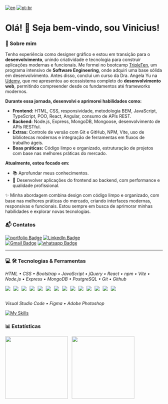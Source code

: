 [![en](https://img.shields.io/badge/lang-en-red.svg)](./README.md) [![pt-br](https://img.shields.io/badge/lang-pt--br-green.svg)](./README.pt_br.md)

# Olá! 👋 Seja bem-vindo, sou Vinicius!

### 🚀 Sobre mim

Tenho experiência como designer gráfico e estou em transição para o **desenvolvimento**, unindo criatividade e tecnologia para construir aplicações modernas e funcionais. Me formei no bootcamp <a target="_blank" href="https://tripleten.com">TripleTen</a>, um programa intensivo de **Software Engineering**, onde adquiri uma base sólida em desenvolvimento. Antes disso, concluí um curso da Dra. Angela Yu na <a target="_blank" href="https://www.udemy.com/course/the-complete-web-development-bootcamp">Udemy</a>, que me apresentou ao ecossistema completo do **desenvolvimento web**, permitindo compreender desde os fundamentos até frameworks modernos.

**Durante essa jornada, desenvolvi e aprimorei habilidades como:**

- **Frontend:** HTML, CSS, responsividade, metodologia BEM, JavaScript, TypeScript, POO, React, Angular, consumo de APIs REST.
- **Backend:** Node.js, Express, MongoDB, Mongoose, desenvolvimento de APIs RESTful.
- **Extras:** Controle de versão com Git e GitHub, NPM, Vite, uso de bibliotecas modernas e integração de ferramentas em fluxos de trabalho ágeis.
- **Boas práticas:** Código limpo e organizado, estruturação de projetos com base nas melhores práticas do mercado.

**Atualmente, estou focado em:**

- 📚 Aprofundar meus conhecimentos.
- 🚀 Desenvolver aplicações do frontend ao backend, com performance e qualidade profissional.

✨ Minha abordagem combina design com código limpo e organizado, com base nas melhores práticas do mercado, criando interfaces modernas, responsivas e funcionais. Estou sempre em busca de aprimorar minhas habilidades e explorar novas tecnologias.

### 📬 Contatos

[![portfolio Badge](https://custom-icon-badges.demolab.com/badge/Portfólio-lightyellow.svg?style=for-the-badge&logo=webpage-personal&logoColor=white&labelColor=yellow)](https://vinimello90.github.io/portfolio/)
[![LinkedIn Badge](https://custom-icon-badges.demolab.com/badge/Vinicius_Barretto_Mello-blue.svg?style=for-the-badge&logo=linkedin-brands&logoColor=white&labelColor=darkblue)](https://linkedin.com/in/vinicius-barretto-mello)<br/>
[![Gmail Badge](https://img.shields.io/badge/vinicius.barretto9022%40gmail.com-red?style=for-the-badge&logo=gmail&logoColor=white&labelColor=darkred)](mailto:vinicius.barretto9022@gmail.com)
[![whatsapp Badge](https://custom-icon-badges.demolab.com/badge/17_99248_7641-lightgreen.svg?style=for-the-badge&logo=whatsapp&logoColor=white&labelColor=darkgreen)](https://wa.me/5517992487641)

---

### 💻 🛠️ Tecnologias & Ferramentas

_HTML • CSS • Bootstrap • JavaScript • jQuery • React • npm • Vite • Node.js • Express • MongoDB • PostgreSQL • Git • Github_

<div style="display: flex; flex-wrap: wrap; gap: 10px;">
  <img src="https://skillicons.dev/icons?i=html" />
  <img src="https://skillicons.dev/icons?i=css" />
  <img src="https://skillicons.dev/icons?i=bootstrap" />
  <img src="https://skillicons.dev/icons?i=js" />
  <img src="https://skillicons.dev/icons?i=jquery" />
  <img src="https://skillicons.dev/icons?i=react" />
  <img src="https://skillicons.dev/icons?i=npm" />
  <img src="https://skillicons.dev/icons?i=vite" />
  <img src="https://skillicons.dev/icons?i=nodejs" />
  <img src="https://skillicons.dev/icons?i=express" />
  <img src="https://skillicons.dev/icons?i=mongodb" />
  <img src="https://skillicons.dev/icons?i=postgres" />
  <img src="https://skillicons.dev/icons?i=git" />
  <img src="https://skillicons.dev/icons?i=github" />
</div>
<br>

_Visual Studio Code • Figma • Adobe Photoshop_

[![My Skills](https://skillicons.dev/icons?i=vscode,figma,photoshop)](https://skillicons.dev)

### 📊 Estatísticas

<p>
<img 
    align="left"
    src="https://github-readme-stats.vercel.app/api?username=vinimello90&show_icons=true&theme=codeSTACKr&locale=pt-br" 
    height="200"
    style="padding-right: 10px;" 
  />
<img 
    align="left"
    src="https://github-readme-stats.vercel.app/api/top-langs/?username=vinimello90&layout=compact&theme=codeSTACKr&custom_title=Tecnologias" 
    height="200"
  />
  </p>
